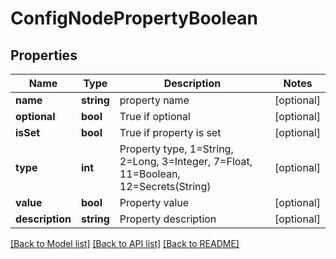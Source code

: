 # ConfigNodePropertyBoolean

## Properties
Name | Type | Description | Notes
------------ | ------------- | ------------- | -------------
**name** | **string** | property name | [optional] 
**optional** | **bool** | True if optional | [optional] 
**isSet** | **bool** | True if property is set | [optional] 
**type** | **int** | Property type, 1&#x3D;String, 2&#x3D;Long, 3&#x3D;Integer, 7&#x3D;Float, 11&#x3D;Boolean, 12&#x3D;Secrets(String) | [optional] 
**value** | **bool** | Property value | [optional] 
**description** | **string** | Property description | [optional] 

[[Back to Model list]](../README.md#documentation-for-models) [[Back to API list]](../README.md#documentation-for-api-endpoints) [[Back to README]](../README.md)


